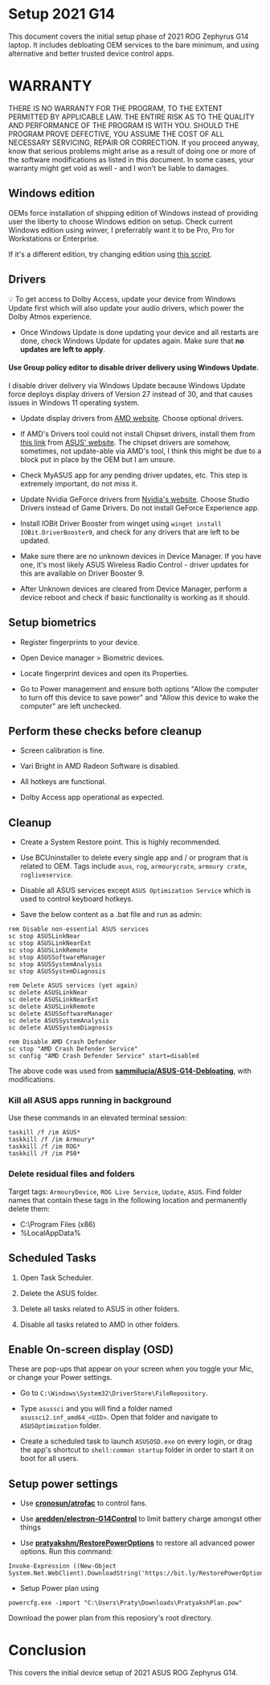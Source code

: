# Setup 2021 G14

This document covers the initial setup phase of 2021 ROG Zephyrus G14 laptop. It includes debloating OEM services to the bare minimum, and using alternative and better trusted device control apps.

# WARRANTY
THERE IS NO WARRANTY FOR THE PROGRAM, TO THE EXTENT PERMITTED BY APPLICABLE LAW. THE ENTIRE RISK AS TO THE QUALITY AND PERFORMANCE OF THE PROGRAM IS WITH YOU. SHOULD THE PROGRAM PROVE DEFECTIVE, YOU ASSUME THE COST OF ALL NECESSARY SERVICING, REPAIR OR CORRECTION.
If you proceed anyway, know that serious problems might arise as a result of doing one or more of the software modifications as listed in this document. In some cases, your warranty might get void as well - and I won't be liable to damages.

## Windows edition
OEMs force installation of shipping edition of Windows instead of providing user the liberty to choose Windows edition on setup. Check current Windows edition using winver, I preferrably want it to be Pro, Pro for Workstations or Enterprise.

If it's a different edition, try changing edition using [this script](https://github.com/massgravel/Microsoft-Activation-Scripts/releases).

## Drivers

💡 To get access to Dolby Access, update your device from Windows Update first which will also update your audio drivers, which power the Dolby Atmos experience.

- Once Windows Update is done updating your device and all restarts are done, check Windows Update for updates again. Make sure that **no updates are left to apply**.

#### Use Group policy editor to disable driver delivery using Windows Update.
 
I disable driver delivery via Windows Update because Windows Update force deploys display drivers of Version 27 instead of 30, and that causes issues in Windows 11 operating system.

- Update display drivers from [AMD website](https://www.amd.com/en/support). Choose optional drivers.

- If AMD's Drivers tool could not install Chipset drivers, install them  from [this link](https://dlcdnets.asus.com/pub/ASUS/GamingNB/Image/Driver/Chipset/23894/AMD_Chipset_DriverOnly_ROG_AMD_Z_V1.2.0.118Sub5_23894.exe) from [ASUS' website](https://rog.asus.com/in/laptops/rog-zephyrus/2021-rog-zephyrus-g14-series/helpdesk_download). The chipset drivers are somehow, sometimes, not update-able via AMD's tool, I think this might be due to a block put in place by the OEM but I am unsure.

- Check MyASUS app for any pending driver updates, etc. This step is extremely important, do not miss it.

- Update Nvidia GeForce drivers from [Nvidia's website](https://www.nvidia.com/Download/index.aspx). Choose Studio Drivers instead of Game Drivers. Do not install GeForce Experience app.

- Install IOBit Driver Booster from winget using `winget install IOBit.DriverBooster9`, and check for any drivers that are left to be updated.

- Make sure there are no unknown devices in Device Manager. If you have one, it's most likely ASUS Wireless Radio Control - driver updates for this are available on Driver Booster 9.

- After Unknown devices are cleared from Device Manager, perform a device reboot and check if basic functionality is working as it should.



## Setup biometrics

- Register fingerprints to your device.

- Open Device manager > Biometric devices.

- Locate fingerprint devices and open its Properties.

- Go to Power management and ensure both options "Allow the computer to turn off this device to save power" and "Allow this device to wake the computer" are left unchecked.



## Perform these checks before cleanup

- Screen calibration is fine.

- Vari Bright in AMD Radeon Software is disabled.

- All hotkeys are functional.

- Dolby Access app operational as expected.

## Cleanup

- Create a System Restore point. This is highly recommended.

- Use BCUninstaller to delete every single app and / or program that is related to OEM. Tags include `asus`, `rog`, `armourycrate`, `armoury crate`, `rogliveservice`. 

- Disable all ASUS services except ``ASUS Optimization Service`` which is used to control keyboard hotkeys.

- Save the below content as a .bat file and run as admin:

```
rem Disable non-essential ASUS services
sc stop ASUSLinkNear
sc stop ASUSLinkNearExt
sc stop ASUSLinkRemote
sc stop ASUSSoftwareManager
sc stop ASUSSystemAnalysis
sc stop ASUSSystemDiagnosis

rem Delete ASUS services (yet again)
sc delete ASUSLinkNear
sc delete ASUSLinkNearExt
sc delete ASUSLinkRemote
sc delete ASUSSoftwareManager
sc delete ASUSSystemAnalysis
sc delete ASUSSystemDiagnosis

rem Disable AMD Crash Defender
sc stop "AMD Crash Defender Service"
sc config "AMD Crash Defender Service" start=disabled
```

The above code was used from [**sammilucia/ASUS-G14-Debloating**](https://github.com/sammilucia/ASUS-G14-Debloating), with modifications.

### Kill all ASUS apps running in background

Use these commands in an elevated terminal session:

```
taskill /f /im ASUS*
taskkill /f /im Armoury*
taskkill /f /im ROG*
taskkill /f /im P50*
```

### Delete residual files and folders

Target tags: `ArmouryDevice`, `ROG Live Service`, `Update`, `ASUS`.
Find folder names that contain these tags in the following location and permanently delete them:
- C:\Program Files (x86)
- %LocalAppData%

## Scheduled Tasks

1. Open Task Scheduler.

2. Delete the ASUS folder.

3. Delete all tasks related to ASUS in other folders.

4. Disable all tasks related to AMD in other folders.

## Enable On-screen display (OSD)

These are pop-ups that appear on your screen when you toggle your Mic, or change your Power settings.

- Go to `C:\Windows\System32\DriverStore\FileRepository`.

- Type `asussci` and you will find a folder named `asussci2.inf_amd64_<UID>`. Open that folder and navigate to `ASUSOptimization` folder.

- Create a scheduled task to launch `ASUSOSD.exe` on every login, or drag the app's shortcut to `shell:common startup` folder in order to start it on boot for all users.

## Setup power settings

- Use [**cronosun/atrofac**](https://github.com/cronosun/atrofac) to control fans.

- Use [**aredden/electron-G14Control**](/aredden/electron-G14Control) to limit battery charge amongst other things

- Use [**pratyakshm/RestorePowerOptions**](https://github.com/pratyakshm/RestorePowerOptions) to restore all advanced power options. Run this command: 
```
Invoke-Expression ((New-Object System.Net.WebClient).DownloadString('https://bit.ly/RestorePowerOptions'))
```

- Setup Power plan using
```
powercfg.exe -import "C:\Users\Praty\Downloads\PratyakshPlan.pow"
```
Download the power plan from this reposiory's root directory.


# Conclusion

This covers the initial device setup of 2021 ASUS ROG Zephyrus G14.
